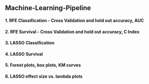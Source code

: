 ## Machine-Learning-Pipeline

#### 1. RFE Classification - Cross Validation and hold out accuracy, AUC

#### 2. RFE Survival - Cross Validation and hold out accuracy, C Index

#### 3. LASSO Classification

#### 4. LASSO Survival

#### 5. Forest plots, box plots, KM curves

#### 6. LASSO effect size vs. lambda plots

